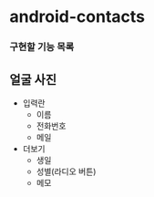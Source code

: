 # android-contacts

### 구현할 기능 목록
## 얼굴 사진
- 입력란
    - 이름
    - 전화번호
    - 메일
- 더보기
    - 생일
    - 성별(라디오 버튼)
    - 메모